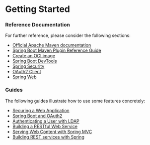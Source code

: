 # Getting Started

### Reference Documentation
For further reference, please consider the following sections:

* [Official Apache Maven documentation](https://maven.apache.org/guides/index.html)
* [Spring Boot Maven Plugin Reference Guide](https://docs.spring.io/spring-boot/docs/2.7.17/maven-plugin/reference/html/)
* [Create an OCI image](https://docs.spring.io/spring-boot/docs/2.7.17/maven-plugin/reference/html/#build-image)
* [Spring Boot DevTools](https://docs.spring.io/spring-boot/docs/2.7.17/reference/htmlsingle/index.html#using.devtools)
* [Spring Security](https://docs.spring.io/spring-boot/docs/2.7.17/reference/htmlsingle/index.html#web.security)
* [OAuth2 Client](https://docs.spring.io/spring-boot/docs/2.7.17/reference/htmlsingle/index.html#web.security.oauth2.client)
* [Spring Web](https://docs.spring.io/spring-boot/docs/2.7.17/reference/htmlsingle/index.html#web)

### Guides
The following guides illustrate how to use some features concretely:

* [Securing a Web Application](https://spring.io/guides/gs/securing-web/)
* [Spring Boot and OAuth2](https://spring.io/guides/tutorials/spring-boot-oauth2/)
* [Authenticating a User with LDAP](https://spring.io/guides/gs/authenticating-ldap/)
* [Building a RESTful Web Service](https://spring.io/guides/gs/rest-service/)
* [Serving Web Content with Spring MVC](https://spring.io/guides/gs/serving-web-content/)
* [Building REST services with Spring](https://spring.io/guides/tutorials/rest/)

